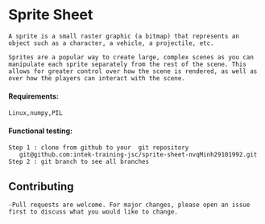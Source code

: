 #  Sprite Sheet
    A sprite is a small raster graphic (a bitmap) that represents an object such as a character, a vehicle, a projectile, etc.
    
    Sprites are a popular way to create large, complex scenes as you can manipulate each sprite separately from the rest of the scene. This allows for greater control over how the scene is rendered, as well as over how the players can interact with the scene.
#### Requirements:
    Linux,numpy,PIL

#### Functional testing:
    Step 1 : clone from github to your  git repository
       git@github.com:intek-training-jsc/sprite-sheet-nvqMinh29101992.git
    Step 2 : git branch to see all branches
      
## Contributing
    -Pull requests are welcome. For major changes, please open an issue first to discuss what you would like to change.

